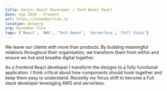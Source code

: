 ```yaml
---
title: Senior React Developer / Tech Owner React
date: Sep 2020 - Present
url: https://novemberfive.co
location: Antwerp
org: November Five
tags: ['React', 'AWS', 'Tech Owner', 'Serverless', 'Full Stack']
---
```


We leave our clients with more than products. By building meaningful relations throughout their organisation, we transform them from within and ensure we live and breathe digital together.

As a frontend React developer I transform the designs to a fully functional application. I think critical about how components should hook together and keep them easy to understand. Recently my focus shift to become a Full stack developer leveraging AWS and serverless.
